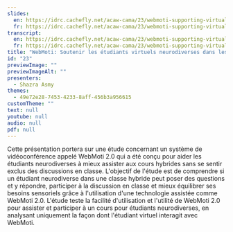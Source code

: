 ```yaml
---
slides:
  en: https://idrc.cachefly.net/acaw-cama/23/webmoti-supporting-virtual-students-in-hybrid-classes-slides-en.pptx
  fr: https://idrc.cachefly.net/acaw-cama/23/webmoti-supporting-virtual-students-in-hybrid-classes-slides-fr.pptx
transcript:
  en: https://idrc.cachefly.net/acaw-cama/23/webmoti-supporting-virtual-students-in-hybrid-classes-transcript-en.docx
  fr: https://idrc.cachefly.net/acaw-cama/23/webmoti-supporting-virtual-students-in-hybrid-classes-transcript-fr.docx
title: "WebMoti: Soutenir les étudiants virtuels neurodiverses dans les classes hybrides"
id: "23"
previewImage: ""
previewImageAlt: ""
presenters:
  - Shazra Asmy
themes:
  - 49e72e28-7453-4233-8aff-456b3a956615
customTheme: ""
text: null
youtube: null
audio: null
pdf: null
---
```

Cette présentation portera sur une étude concernant un système de vidéoconférence appelé WebMoti 2.0 qui a été conçu pour aider les étudiants neurodiverses à mieux assister aux cours hybrides sans se sentir exclus des discussions en classe. L'objectif de l'étude est de comprendre si un étudiant neurodiverse dans une classe hybride peut poser des questions et y répondre, participer à la discussion en classe et mieux équilibrer ses besoins sensoriels grâce à l'utilisation d'une technologie assistée comme WebMoti 2.0. L'étude teste la facilité d'utilisation et l'utilité de WebMoti 2.0 pour assister et participer à un cours pour étudiants neurodiverses, en analysant uniquement la façon dont l'étudiant virtuel interagit avec WebMoti.
